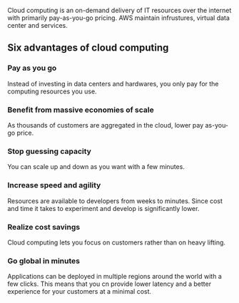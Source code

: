 Cloud computing is an on-demand delivery of IT resources over the internet with primarily pay-as-you-go pricing. AWS maintain infrustures, virtual data center and services.

## Six advantages of cloud computing

### Pay as you go

Instead of investing in data centers and hardwares, you only pay for the computing resources you use. 

### Benefit from massive economies of scale

As thousands of customers are aggregated in the cloud, lower pay as-you-go price.

### Stop guessing capacity

You can scale up and down as you want with a few minutes.

### Increase speed and agility

Resources are available to developers from weeks to minutes. Since cost and time it takes to experiment and develop is significantly lower.

### Realize cost savings

Cloud computing lets you focus on customers rather than on heavy lifting. 

### Go global in minutes

Applications can be deployed in multiple regions around the world with a few clicks. This means that you cn provide lower latency and a better experience for your customers at a minimal cost.


